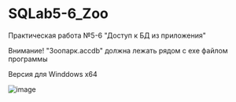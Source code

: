 # SQLab5-6_Zoo
Практическая работа №5-6 "Доступ к БД из приложения"

Внимание!
"Зоопарк.accdb" должна лежать рядом с exe файлом программы

Версия для Winddows x64
 
![image](https://user-images.githubusercontent.com/77233770/155263980-73650bdc-e489-4ffa-bbc1-a5ed80bc8ad4.png)
